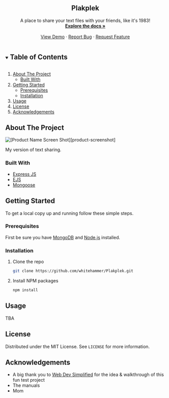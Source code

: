 <!-- PROJECT LOGO -->
<br />
<p align="center">

  <h2 align="center">Plakplek</h2>

  <p align="center">
    A place to share your text files with your friends, like it's 1983!
    <br />
    <a href="https://github.com/whitehammer/Plakplek"><strong>Explore the docs »</strong></a>
    <br />
    <br />
    <a href="https://github.com/whitehammer/Plakplek">View Demo</a>
    ·
    <a href="https://github.com/whitehammer/Plakplek/issues">Report Bug</a>
    ·
    <a href="https://github.com/whitehammer/Plakplek/issues">Request Feature</a>
  </p>
</p>



<!-- TABLE OF CONTENTS -->
<details open="open">
  <summary><h2 style="display: inline-block">Table of Contents</h2></summary>
  <ol>
    <li>
      <a href="#about-the-project">About The Project</a>
      <ul>
        <li><a href="#built-with">Built With</a></li>
      </ul>
    </li>
    <li>
      <a href="#getting-started">Getting Started</a>
      <ul>
        <li><a href="#prerequisites">Prerequisites</a></li>
        <li><a href="#installation">Installation</a></li>
      </ul>
    </li>
    <li><a href="#usage">Usage</a></li>
    <li><a href="#license">License</a></li>
    <li><a href="#acknowledgements">Acknowledgements</a></li>
  </ol>
</details>



<!-- ABOUT THE PROJECT -->
## About The Project

![[Product Name Screen Shot][product-screenshot]](https://i.imgur.com/kHmDRZo.png)

My version of text sharing.


### Built With

* [Express JS](https://expressjs.com/)
* [EJS](https://ejs.co/)
* [Mongoose](https://mongoosejs.com/)



<!-- GETTING STARTED -->
## Getting Started

To get a local copy up and running follow these simple steps.

### Prerequisites
First be sure you have [MongoDB](www.mongodb.org/downloads) and [Node.js](https://nodejs.org/en/) installed.

### Installation

1. Clone the repo
   ```sh
   git clone https://github.com/whitehammer/Plakplek.git
   ```
2. Install NPM packages
   ```sh
   npm install
   ```



<!-- USAGE EXAMPLES -->
## Usage

TBA



<!-- LICENSE -->
## License

Distributed under the MIT License. See `LICENSE` for more information.



<!-- ACKNOWLEDGEMENTS -->
## Acknowledgements

* A big thank you to [Web Dev Simplified](https://www.youtube.com/channel/UCFbNIlppjAuEX4znoulh0Cw) for the idea & walkthrough of this fun test project
* The manuals
* Mom





<!-- MARKDOWN LINKS & IMAGES -->
<!-- https://www.markdownguide.org/basic-syntax/#reference-style-links -->
[contributors-shield]: https://img.shields.io/github/contributors/whitehammer/repo.svg?style=for-the-badge
[contributors-url]: https://github.com/whitehammer/Plakplek/graphs/contributors
[forks-shield]: https://img.shields.io/github/forks/whitehammer/repo.svg?style=for-the-badge
[forks-url]: https://github.com/whitehammer/Plakplek/network/members
[stars-shield]: https://img.shields.io/github/stars/whitehammer/repo.svg?style=for-the-badge
[stars-url]: https://github.com/whitehammer/Plakplek/stargazers
[issues-shield]: https://img.shields.io/github/issues/whitehammer/repo.svg?style=for-the-badge
[issues-url]: https://github.com/whitehammer/Plakplek/issues
[license-shield]: https://img.shields.io/github/license/whitehammer/repo.svg?style=for-the-badge
[license-url]: https://github.com/whitehammer/Plakplek/blob/master/LICENSE.txt
[linkedin-shield]: https://img.shields.io/badge/-LinkedIn-black.svg?style=for-the-badge&logo=linkedin&colorB=555
